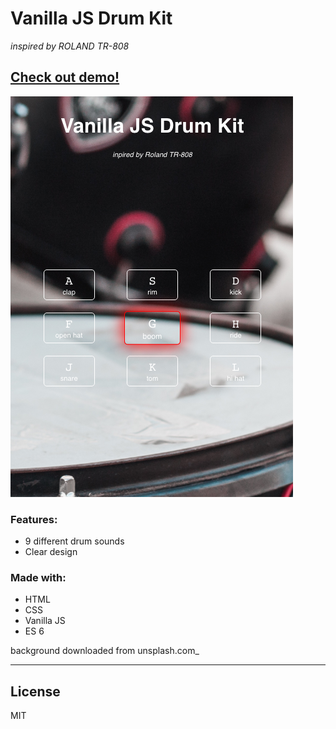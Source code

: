 # Vanilla JS Drum Kit
_inspired by ROLAND TR-808_


## [Check out demo!](https://mmazurkiewicz.github.io/Vanilla-JS-Drum-Kit/)


![](sreenshot.png "Vanilla JS Drum Kit")
### Features:

* 9 different drum sounds
* Clear design

### Made with:
* HTML
* CSS
* Vanilla JS
* ES 6

background downloaded from unsplash.com_
___

License
----

MIT
